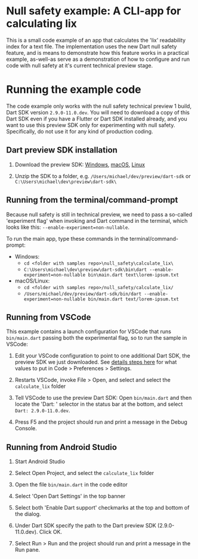 # Null safety example: A CLI-app for calculating lix

This is a small code example of an app that calculates the 'lix' readability
index for a text file. The implementation uses the new Dart null safety feature,
and is means to demonstrate how this feature works in a practical example,
as-well-as serve as a demonstration of how to configure and run code with null
safety at it's current technical preview stage.

# Running the example code

The code example only works with the null safety technical preview 1 build, Dart
SDK version `2.9.0-11.0.dev`. You will need to download a copy of this Dart SDK
even if you have a Flutter or Dart SDK installed already, and you want to use
this preview SDK only for experimenting with null safety. Specifically, do not
use it for any kind of production coding.

## Dart preview SDK installation

  1. Download the preview SDK:
     [Windows](https://storage.googleapis.com/dart-archive/channels/dev/release/2.9.0-11.0.dev/sdk/dartsdk-windows-x64-release.zip),
     [macOS](https://storage.googleapis.com/dart-archive/channels/dev/release/2.9.0-11.0.dev/sdk/dartsdk-macos-x64-release.zip),
     [Linux](https://storage.googleapis.com/dart-archive/channels/dev/release/2.9.0-11.0.dev/sdk/dartsdk-linux-x64-release.zip)
    
  1. Unzip the SDK to a folder, e.g. `/Users/michael/dev/preview/dart-sdk` or
     `C:\Users\michael\dev\preview\dart-sdk\`

## Running from the terminal/command-prompt

Because null safety is still in technical preview, we need to pass a so-called
'experiment flag' when invoking and Dart command in the terminal, which looks
like this: `--enable-experiment=non-nullable`.

To run the main app, type these commands in the terminal/command-prompt:

  - Windows:
    - `cd <folder with samples repo>\null_safety\calculate_lix\`
    - `C:\Users\michael\dev\preview\dart-sdk\bin\dart --enable-experiment=non-nullable bin\main.dart text\lorem-ipsum.txt`
  - macOS/Linux:
    - `cd <folder with samples repo>/null_safety/calculate_lix/`
    - `/Users/michael/dev/preview/dart-sdk/bin/dart --enable-experiment=non-nullable bin/main.dart text/lorem-ipsum.txt`

## Running from VSCode

This example contains a launch configuration for VSCode that runs
`bin/main.dart` passing both the experimental flag, so to run the sample in
VSCode:

  1. Edit your VSCode configuration to point to one additional Dart SDK, the
     preview SDK we just downloaded. See [details steps
     here](https://dartcode.org/docs/quickly-switching-between-sdk-versions/)
     for what values to put in Code > Preferences > Settings.

  1. Restarts VSCode, invoke File > Open, and select and select the
     `calculate_lix` folder

  1. Tell VSCode to use the preview Dart SDK: Open `bin/main.dart` and then
     locate the 'Dart: <version number>' selector in the status bar at the
     bottom, and select `Dart: 2.9.0-11.0.dev`.

  1. Press F5 and the project should run and print a message in the Debug
     Console.


## Running from Android Studio

  1. Start Android Studio

  1. Select Open Project, and select the `calculate_lix` folder

  1. Open the file `bin/main.dart` in the code editor

  1. Select 'Open Dart Settings' in the top banner

  1. Select both 'Enable Dart support' checkmarks at the top and bottom of the dialog.
  
  1. Under Dart SDK specify the path to the Dart preview SDK (2.9.0-11.0.dev). Click OK.

  1. Select Run > Run and the project should run and print a message in the Run
     pane.
